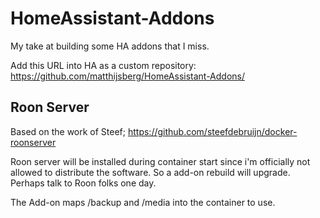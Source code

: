 # HomeAssistant-Addons
My take at building some HA addons that I miss. 

Add this URL into HA as a custom repository: https://github.com/matthijsberg/HomeAssistant-Addons/

## Roon Server
Based on the work of Steef; https://github.com/steefdebruijn/docker-roonserver

Roon server will be installed during container start since i'm officially not allowed to distribute the software. So a add-on rebuild will upgrade. Perhaps talk to Roon folks one day. 

The Add-on maps /backup and /media into the container to use. 
